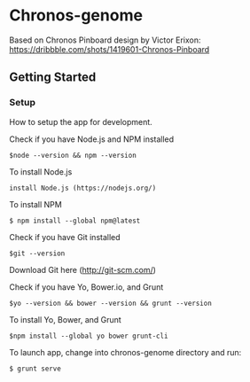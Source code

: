 # Chronos-genome
Based on Chronos Pinboard design by Victor Erixon: https://dribbble.com/shots/1419601-Chronos-Pinboard

## Getting Started

### Setup
How to setup the app for development.


Check if you have Node.js and NPM installed
```
$node --version && npm --version
```

To install Node.js
```
install Node.js (https://nodejs.org/)
```
To install NPM
```
$ npm install --global npm@latest
```

Check if you have Git installed
```
$git --version
```

Download Git here (http://git-scm.com/)

Check if you have Yo, Bower.io, and Grunt
```
$yo --version && bower --version && grunt --version
```

To install Yo, Bower, and Grunt

```
$npm install --global yo bower grunt-cli
```

To launch app, change into chronos-genome directory and run:
```
$ grunt serve
```
